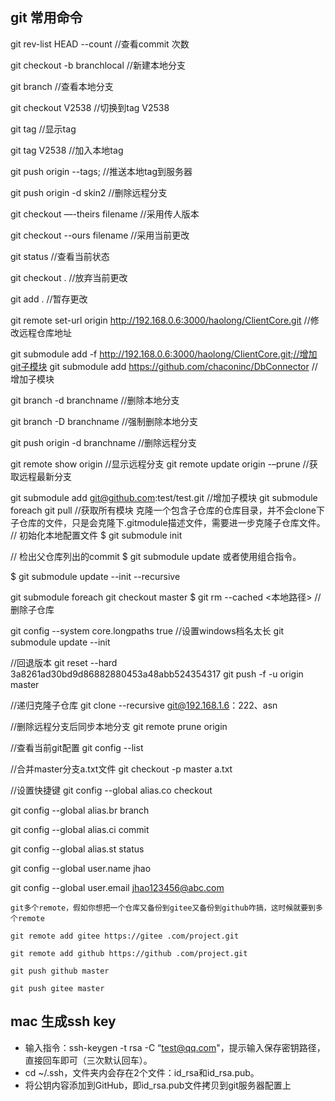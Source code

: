 ## git 常用命令
git rev-list HEAD --count //查看commit 次数

git checkout -b branchlocal //新建本地分支

git branch //查看本地分支

git checkout V2538 //切换到tag V2538

git tag //显示tag

git tag V2538 //加入本地tag

git push origin --tags; //推送本地tag到服务器

git push origin -d skin2 //删除远程分支

git checkout —-theirs filename //采用传人版本

git checkout --ours filename //采用当前更改

git status //查看当前状态

git checkout . //放弃当前更改

git add . //暂存更改

git remote set-url origin http://192.168.0.6:3000/haolong/ClientCore.git //修改远程仓库地址

git submodule add -f http://192.168.0.6:3000/haolong/ClientCore.git;//增加git子模块
git submodule add https://github.com/chaconinc/DbConnector //增加子模块

git branch -d branchname //删除本地分支

git branch -D branchname //强制删除本地分支

git push origin -d branchname //删除远程分支

git remote show origin //显示远程分支
git remote update origin -–prune //获取远程最新分支

git submodule add git@github.com:test/test.git //增加子模块
git submodule foreach git pull //获取所有模块
克隆一个包含子仓库的仓库目录，并不会clone下子仓库的文件，只是会克隆下.gitmodule描述文件，需要进一步克隆子仓库文件。
// 初始化本地配置文件
$ git submodule init

// 检出父仓库列出的commit
$ git submodule update
或者使用组合指令。

$ git submodule update --init --recursive


git submodule foreach git checkout master 
$ git rm --cached <本地路径>  //删除子仓库

git config --system core.longpaths true //设置windows档名太长
git submodule update --init

//回退版本
git reset --hard 3a8261ad30bd9d86882880453a48abb524354317
git push -f -u origin master

//递归克隆子仓库
git clone --recursive git@192.168.1.6：222、asn

//删除远程分支后同步本地分支
git remote prune origin

//查看当前git配置
git config --list

//合并master分支a.txt文件
git checkout -p master a.txt

//设置快捷键
git config --global alias.co checkout

git config --global alias.br branch

git config --global alias.ci commit

git config --global alias.st status


git config --global user.name jhao

git config --global user.email jhao123456@abc.com


```
git多个remote，假如你想把一个仓库又备份到gitee又备份到github咋搞，这时候就要到多个remote

git remote add gitee https://gitee .com/project.git

git remote add github https://github .com/project.git

git push github master

git push gitee master

```


## mac 生成ssh key



 - 输入指令：ssh-keygen -t rsa -C “test@qq.com"，提示输入保存密钥路径，直接回车即可（三次默认回车）。
 - cd ~/.ssh，文件夹内会存在2个文件：id_rsa和id_rsa.pub。
 - 将公钥内容添加到GitHub，即id_rsa.pub文件拷贝到git服务器配置上






